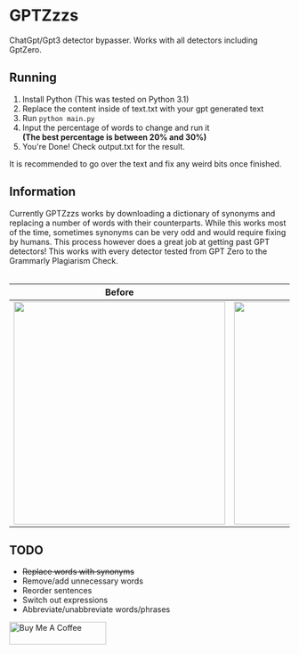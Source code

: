 # GPTZzzs
ChatGpt/Gpt3 detector bypasser. Works with all detectors including GptZero.

## Running
1. Install Python (This was tested on Python 3.1)
2. Replace the content inside of text.txt with your gpt generated text
3. Run `python main.py`
4. Input the percentage of words to change and run it\
<b>(The best percentage is between 20% and 30%)</b>
5. You're Done! Check output.txt for the result.

It is recommended to go over the text and fix any weird bits once finished.

## Information
Currently GPTZzzs works by downloading a dictionary of synonyms and replacing a number of words with their counterparts. While this works most of the time, sometimes synonyms can be very odd and would require fixing by humans. This process however does a great job at getting past GPT detectors! This works with every detector tested from GPT Zero to the Grammarly Plagiarism Check.
<br/>
<br/>


<b>Before           |  After</b>
:-------------------------:|:-------------------------:
<img src="https://user-images.githubusercontent.com/96392121/218274220-3a7741e2-3c9b-4139-b26b-3bd5135a503c.png" height="400" width="380" /> | <img src="https://user-images.githubusercontent.com/96392121/218274223-c1f4fe84-9a61-4348-9ec7-815d7526be25.png" height="400" width="380"/>

## TODO
- <del>Replace words with synonyms</del>
- Remove/add unnecessary words
- Reorder sentences
- Switch out expressions
- Abbreviate/unabbreviate words/phrases

<a href="https://www.buymeacoffee.com/declipsonator" target="_blank"><img src="https://cdn.buymeacoffee.com/buttons/default-black.png" alt="Buy Me A Coffee" height="41" width="174"></a>

